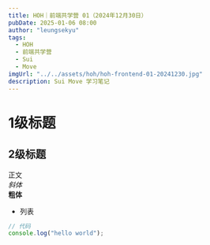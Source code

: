 ```yaml
---
title: HOH｜前端共学营 01（2024年12月30日）
pubDate: 2025-01-06 08:00
author: "leungsekyu"
tags:
  - HOH
  - 前端共学营
  - Sui
  - Move
imgUrl: "../../assets/hoh/hoh-frontend-01-20241230.jpg"
description: Sui Move 学习笔记
---
```


# 1级标题

## 2级标题

正文  
_斜体_  
**粗体**

- 列表

```js
// 代码
console.log("hello world");
```
